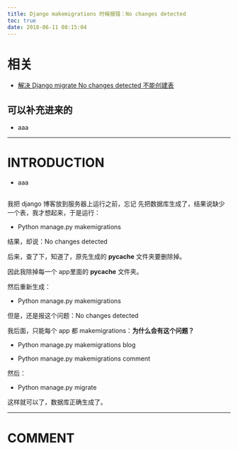 ```yaml
---
title: Django makemigrations 时候报错：No changes detected
toc: true
date: 2018-06-11 08:15:04
---
```


# 相关

- [解决 Django migrate No changes detected 不能创建表](https://blog.csdn.net/hanglinux/article/details/75645756)







## 可以补充进来的






  * aaa





* * *





# INTRODUCTION






  * aaa





##


我把 django 博客放到服务器上运行之前，忘记 先把数据库生成了，结果说缺少一个表，我才想起来，于是运行：




  * Python manage.py makemigrations


结果，却说：No changes detected

后来，查了下，知道了，原先生成的 __pycache__ 文件夹要删除掉。

因此我除掉每一个 app里面的 __pycache__ 文件夹。

然后重新生成：


  * Python manage.py makemigrations


但是，还是报这个问题：No changes detected

我后面，只能每个 app 都 makemigrations：**为什么会有这个问题？**




  * Python manage.py makemigrations blog


  * Python manage.py makemigrations comment


然后：


  * Python manage.py migrate


这样就可以了，数据库正确生成了。

























* * *





# COMMENT

